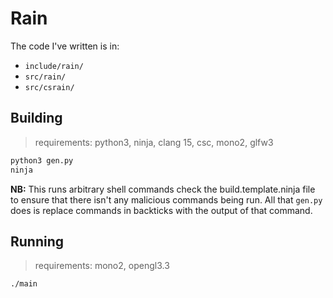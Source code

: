 # Rain

The code I've written is in:

- `include/rain/`
- `src/rain/`
- `src/csrain/`

## Building

> requirements: python3, ninja, clang 15, csc, mono2, glfw3

```bash
python3 gen.py
ninja
```

**NB:**
This runs arbitrary shell commands check the build.template.ninja file to ensure that there isn't any malicious commands being run. All that `gen.py` does is replace commands in backticks with the output of that command.

## Running

> requirements: mono2, opengl3.3

```bash
./main
```
